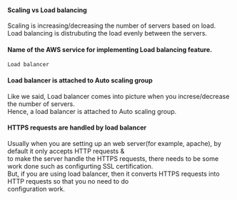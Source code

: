 #### Scaling vs Load balancing
Scaling is increasing/decreasing the number of servers based on load.</br>
Load balancing is distrubuting the load evenly between the servers.</br>

#### Name of the AWS service for implementing Load balancing feature.
`Load balancer`

#### Load balancer is attached to Auto scaling group
Like we said, Load balancer comes into picture when you increse/decrease the number of servers.</br>
Hence, a load balancer is attached to Auto scaling group.

#### HTTPS requests are handled by load balancer
Usually when you are setting up an web server(for example, apache), by default it only accepts HTTP requests &</br>
to make the server handle the HTTPS requests, there needs to be some work done such as configurting SSL certification.</br>
But, if you are using load balancer, then it converts HTTPS requests into HTTP requests so that you no need to do</br> 
configuration work.
